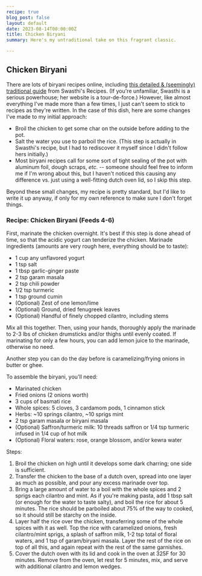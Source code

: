 ```yaml
---
recipe: true
blog_post: false
layout: default
date: 2023-08-14T00:00:00Z
title: Chicken Biryani
summary: Here's my untraditional take on this fragrant classic.

---
```


## Chicken Biryani

There are lots of biryani recipes online, including [this detailed & (seemingly) traditional guide](https://www.indianhealthyrecipes.com/hyderabadi-biryani-recipe/) from Swasthi's Recipes. (If you're unfamiliar, Swasthi is a serious powerhouse; her website is a tour-de-force.) However, like almost everything I've made more than a few times, I just can't seem to stick to recipes as they're written. In the case of this dish, here are some changes I've made to my initial approach:

- Broil the chicken to get some char on the outside before adding to the pot.
- Salt the water you use to parboil the rice. (This step is actually in Swasthi's recipe, but I had to rediscover it myself since I didn't follow hers initially.)
- Most biryani recipes call for some sort of tight sealing of the pot with aluminum foil, dough scraps, _etc._ -- someone should feel free to inform me if I'm wrong about this, but I haven't noticed this causing any difference vs. just using a well-fitting dutch oven lid, so I skip this step.

Beyond these small changes, my recipe is pretty standard, but I'd like to write it up anyway, if only for my own reference to make sure I don't forget things.


<!-- <img class="standard" src="/images/recipes/bitters_ingredients.jpg" alt="Ingredients for grapefruit bitters, including grapefruit, lemon, cinnamon, coriander seed, pink peppercorn, and bay leaf." > 
<center><span style="font-weight: normal;">Ingredients for grapefruit bitters.</span></center> -->

### Recipe: Chicken Biryani (Feeds 4-6)

First, marinate the chicken overnight. It's best if this step is done ahead of time, so that the acidic yogurt can tenderize the chicken. Marinade ingredients (amounts are very rough here, everything should be to taste):

- 1 cup any unflavored yogurt
- 1 tsp salt
- 1 tbsp garlic-ginger paste
- 2 tsp garam masala
- 2 tsp chili powder
- 1/2 tsp turmeric
- 1 tsp ground cumin 
- (Optional) Zest of one lemon/lime
- (Optional) Ground, dried fenugreek leaves 
- (Optional) Handful of finely chopped cilantro, including stems

Mix all this together. Then, using your hands, thoroughly apply the marinade to 2-3 lbs of chicken drumsticks and/or thighs until evenly coated. If marinating for only a few hours, you can add lemon juice to the marinade, otherwise no need.

Another step you can do the day before is caramelizing/frying onions in butter or ghee.  

To assemble the biryani, you'll need:

- Marinated chicken
- Fried onions (2 onions worth)
- 3 cups of basmati rice
- Whole spices: 5 cloves, 3 cardamom pods, 1 cinnamon stick
- Herbs: ~10 springs cilantro, ~10 sprigs mint
- 2 tsp garam masala or biryani masala
- (Optional) Saffron/turmeric milk: 10 threads saffron or 1/4 tsp turmeric infused in 1/4 cup of hot milk
- (Optional) Floral waters: rose, orange blossom, and/or kewra water

Steps:

1. Broil the chicken on high until it develops some dark charring; one side is sufficient.  
2. Transfer the chicken to the base of a dutch oven, spread into one layer as much as possible, and pour any excess marinade over top.  
3. Bring a large amount of water to a boil with the whole spices and 2 sprigs each cilantro and mint. As if you're making pasta, add 1 tbsp salt (or enough for the water to taste salty), and boil the rice for about 5 minutes. The rice should be parboiled about 75% of the way to cooked, so it should still be starchy on the inside.  
4. Layer half the rice over the chicken, transferring some of the whole spices with it as well. Top the rice with caramelized onions, fresh cilantro/mint sprigs, a splash of saffron milk, 1-2 tsp total of floral waters, and 1 tsp of garam/biryani masala. Layer the rest of the rice on top of all this, and again repeat with the rest of the same garnishes.
5. Cover the dutch oven with its lid and cook in the oven at 325F for 30 minutes. Remove from the oven, let rest for 5 minutes, mix, and serve with additional cilantro and lemon wedges.


